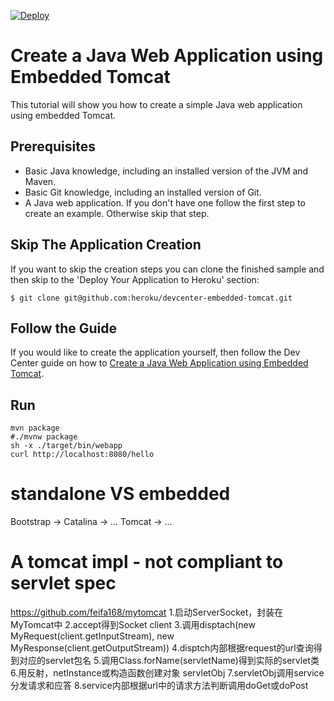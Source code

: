 [![Deploy](https://www.herokucdn.com/deploy/button.svg)](https://heroku.com/deploy)
# Create a Java Web Application using Embedded Tomcat

This tutorial will show you how to create a simple Java web application using embedded Tomcat.

## Prerequisites

* Basic Java knowledge, including an installed version of the JVM and Maven.
* Basic Git knowledge, including an installed version of Git.
* A Java web application. If you don't have one follow the first step to create an example. Otherwise skip that step.

## Skip The Application Creation

If you want to skip the creation steps you can clone the finished sample and then skip to the 'Deploy Your Application to Heroku' section:

```
$ git clone git@github.com:heroku/devcenter-embedded-tomcat.git
```

## Follow the Guide

If you would like to create the application yourself, then follow the Dev Center guide on how to [Create a Java Web Application using Embedded Tomcat](https://devcenter.heroku.com/articles/create-a-java-web-application-using-embedded-tomcat).

## Run

```shell
mvn package
#./mvnw package
sh -x ./target/bin/webapp
curl http://localhost:8080/hello
```

# standalone VS embedded
Bootstrap -> Catalina -> ...
Tomcat ->                ...

# A tomcat impl - not compliant to servlet spec
https://github.com/feifa168/mytomcat
1.启动ServerSocket，封装在MyTomcat中
2.accept得到Socket client
3.调用disptach(new MyRequest(client.getInputStream), new MyResponse(client.getOutputStream))
4.disptch内部根据request的url查询得到对应的servlet包名
5.调用Class.forName(servletName)得到实际的servlet类
6.用反射，netInstance或构造函数创建对象 servletObj
7.servletObj调用service分发请求和应答
8.service内部根据url中的请求方法判断调用doGet或doPost
